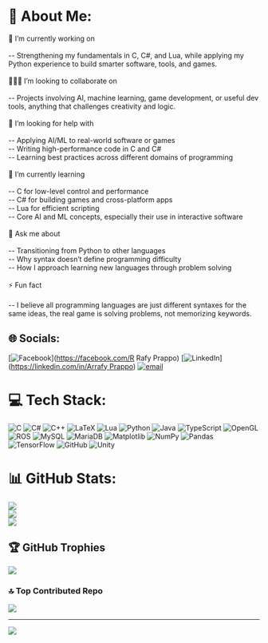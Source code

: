 # 💫 About Me:
🚧 I’m currently working on<br><br>-- Strengthening my fundamentals in C, C#, and Lua, while applying my Python experience to build smarter software, tools, and games.<br><br>🧑‍🤝‍🧑 I’m looking to collaborate on<br><br>-- Projects involving AI, machine learning, game development, or useful dev tools, anything that challenges creativity and logic.<br><br>🤝 I’m looking for help with<br><br>-- Applying AI/ML to real-world software or games<br>-- Writing high-performance code in C and C#<br>-- Learning best practices across different domains of programming<br><br>🌱 I’m currently learning<br><br>-- C for low-level control and performance<br>-- C# for building games and cross-platform apps<br>-- Lua for efficient scripting<br>-- Core AI and ML concepts, especially their use in interactive software<br><br>💬 Ask me about<br><br>-- Transitioning from Python to other languages<br>-- Why syntax doesn’t define programming difficulty<br>-- How I approach learning new languages through problem solving<br><br>⚡ Fun fact<br><br>-- I believe all programming languages are just different syntaxes for the same ideas, the real game is solving problems, not memorizing keywords.


## 🌐 Socials:
[![Facebook](https://img.shields.io/badge/Facebook-%231877F2.svg?logo=Facebook&logoColor=white)](https://facebook.com/R Rafy Prappo) [![LinkedIn](https://img.shields.io/badge/LinkedIn-%230077B5.svg?logo=linkedin&logoColor=white)]([https://linkedin.com/in/Arrafy Prappo](https://www.linkedin.com/in/arrafy-prappo-953b1a251/)) [![email](https://img.shields.io/badge/Email-D14836?logo=gmail&logoColor=white)](mailto:rafy.prappo01@gmail.com) 

# 💻 Tech Stack:
![C](https://img.shields.io/badge/c-%2300599C.svg?style=for-the-badge&logo=c&logoColor=white) ![C#](https://img.shields.io/badge/c%23-%23239120.svg?style=for-the-badge&logo=csharp&logoColor=white) ![C++](https://img.shields.io/badge/c++-%2300599C.svg?style=for-the-badge&logo=c%2B%2B&logoColor=white) ![LaTeX](https://img.shields.io/badge/latex-%23008080.svg?style=for-the-badge&logo=latex&logoColor=white) ![Lua](https://img.shields.io/badge/lua-%232C2D72.svg?style=for-the-badge&logo=lua&logoColor=white) ![Python](https://img.shields.io/badge/python-3670A0?style=for-the-badge&logo=python&logoColor=ffdd54) ![Java](https://img.shields.io/badge/java-%23ED8B00.svg?style=for-the-badge&logo=openjdk&logoColor=white) ![TypeScript](https://img.shields.io/badge/typescript-%23007ACC.svg?style=for-the-badge&logo=typescript&logoColor=white) ![OpenGL](https://img.shields.io/badge/OpenGL-%23FFFFFF.svg?style=for-the-badge&logo=opengl) ![ROS](https://img.shields.io/badge/ros-%230A0FF9.svg?style=for-the-badge&logo=ros&logoColor=white) ![MySQL](https://img.shields.io/badge/mysql-4479A1.svg?style=for-the-badge&logo=mysql&logoColor=white) ![MariaDB](https://img.shields.io/badge/MariaDB-003545?style=for-the-badge&logo=mariadb&logoColor=white) ![Matplotlib](https://img.shields.io/badge/Matplotlib-%23ffffff.svg?style=for-the-badge&logo=Matplotlib&logoColor=black) ![NumPy](https://img.shields.io/badge/numpy-%23013243.svg?style=for-the-badge&logo=numpy&logoColor=white) ![Pandas](https://img.shields.io/badge/pandas-%23150458.svg?style=for-the-badge&logo=pandas&logoColor=white) ![TensorFlow](https://img.shields.io/badge/TensorFlow-%23FF6F00.svg?style=for-the-badge&logo=TensorFlow&logoColor=white) ![GitHub](https://img.shields.io/badge/github-%23121011.svg?style=for-the-badge&logo=github&logoColor=white) ![Unity](https://img.shields.io/badge/unity-%23000000.svg?style=for-the-badge&logo=unity&logoColor=white)
# 📊 GitHub Stats:
![](https://github-readme-stats.vercel.app/api?username=RafyPrappo&theme=transparent&hide_border=true&include_all_commits=true&count_private=true)<br/>
![](https://nirzak-streak-stats.vercel.app/?user=RafyPrappo&theme=transparent&hide_border=true)<br/>
![](https://github-readme-stats.vercel.app/api/top-langs/?username=RafyPrappo&theme=transparent&hide_border=true&include_all_commits=true&count_private=true&layout=compact)

## 🏆 GitHub Trophies
![](https://github-profile-trophy.vercel.app/?username=RafyPrappo&theme=dark&no-frame=true&no-bg=true&margin-w=4)

### 🔝 Top Contributed Repo
![](https://github-contributor-stats.vercel.app/api?username=RafyPrappo&limit=5&theme=dark&combine_all_yearly_contributions=true)

---
[![](https://visitcount.itsvg.in/api?id=RafyPrappo&icon=2&color=1)](https://visitcount.itsvg.in)

<!-- Proudly created with GPRM ( https://gprm.itsvg.in ) -->
